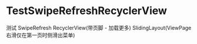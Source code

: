 # TestSwipeRefreshRecyclerView
测试 SwipeRefresh RecyclerView(带页脚 - 加载更多) SlidingLayout(ViewPage右滑仅在第一页时侧滑出菜单)
